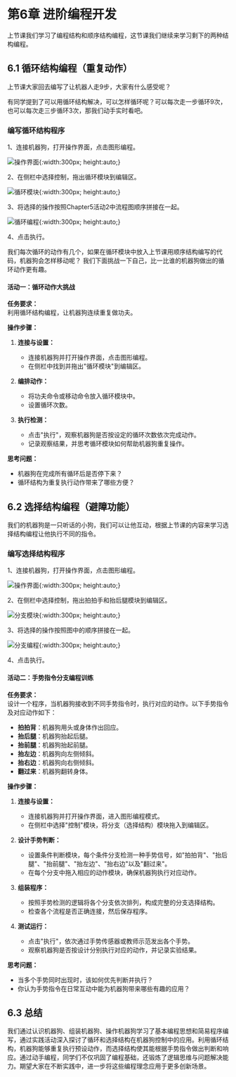 # 第6章 进阶编程开发
上节课我们学习了编程结构和顺序结构编程，这节课我们继续来学习剩下的两种结构编程。

## 6.1 循环结构编程（重复动作）
上节课大家回去编写了让机器人走9步，大家有什么感受呢？

有同学提到了可以用循环结构解决，可以怎样循环呢？可以每次走一步循环9次，也可以每次走三步循环3次，那我们动手实时看吧。

### 编写循环结构程序
1、连接机器狗，打开操作界面，点击图形编程。

![操作界面](./figures/Chapter5/操作界面.jpg){:width:300px; height:auto;}

2、在侧栏中选择控制，拖出循环模块到编辑区。

![循环模块](./figures/Chapter6/循环模块.jpg){:width:300px; height:auto;}

3、将选择的操作按照Chapter5活动2中流程图顺序拼接在一起。

![循环编程](./figures/Chapter6/循环编程.jpg){:width:300px; height:auto;}

4、点击执行。

我们每次循环的动作有几个，如果在循环模块中放入上节课用顺序结构编写的代码，机器狗会怎样移动呢？
我们下面挑战一下自己，比一比谁的机器狗做出的循环动作更有趣。

#### 活动一：循环动作大挑战

**任务要求：**  
利用循环结构编程，让机器狗连续重复做功夫。

**操作步骤：**

1. **连接与设置：**  
   - 连接机器狗并打开操作界面，点击图形编程。  
   - 在侧栏中找到并拖出"循环模块"到编辑区。

2. **编排动作：**  
   - 将功夫命令或移动命令放入循环模块中。  
   - 设置循环次数。

3. **执行检测：**  
   - 点击"执行"，观察机器狗是否按设定的循环次数依次完成动作。  
   - 记录观察结果，并思考循环模块如何帮助机器狗重复操作。

**思考问题：**  
- 机器狗在完成所有循环后是否停下来？  
- 循环结构为重复执行动作带来了哪些方便？


## 6.2 选择结构编程（避障功能）
我们的机器狗是一只听话的小狗，我们可以让他互动，根据上节课的内容来学习选择结构编程让他执行不同的指令。

### 编写选择结构程序
1、连接机器狗，打开操作界面，点击图形编程。

![操作界面](./figures/Chapter5/操作界面.jpg){:width:300px; height:auto;}

2、在侧栏中选择控制，拖出拍拍手和抬后腿模块到编辑区。

![分支模块](./figures/Chapter6/分支模块.png){:width:300px; height:auto;}

3、将选择的操作按照图中的顺序拼接在一起。

![分支编程](./figures/Chapter6/分支编程.png){:width:300px; height:auto;}

4、点击执行。

#### 活动二：手势指令分支编程训练

**任务要求：**  
设计一个程序，当机器狗接收到不同手势指令时，执行对应的动作。以下手势指令及对应动作如下：  
- **拍拍背**：机器狗用头或身体作出回应。  
- **抬后腿**：机器狗抬起后腿。  
- **抬前腿**：机器狗抬起前腿。  
- **抬左边**：机器狗向左侧倾斜。  
- **抬右边**：机器狗向右侧倾斜。  
- **翻过来**：机器狗翻转身体。

**操作步骤：**

1. **连接与设置：**  
   - 连接机器狗并打开操作界面，进入图形编程模式。  
   - 在侧栏中选择"控制"模块，将分支（选择结构）模块拖入到编辑区。

2. **设计手势判断：**  
   - 设置条件判断模块，每个条件分支检测一种手势信号，如"拍拍背"、"抬后腿"、"抬前腿"、"抬左边"、"抬右边"以及"翻过来"。  
   - 在每个分支中拖入相应的动作模块，确保机器狗执行对应动作。

3. **组装程序：**  
   - 按照手势检测的逻辑将各个分支依次排列，构成完整的分支选择结构。  
   - 检查各个流程是否正确连接，然后保存程序。

4. **测试运行：**  
   - 点击"执行"，依次通过手势传感器或教师示范发出各个手势。  
   - 观察机器狗是否按设计分别执行对应的动作，并记录实验结果。

**思考问题：**  
- 当多个手势同时出现时，该如何优先判断并执行？  
- 你认为手势指令在日常互动中能为机器狗带来哪些有趣的应用？


## 6.3 总结
我们通过认识机器狗、组装机器狗、操作机器狗学习了基本编程思想和简易程序编写，通过实践活动深入探讨了循环和选择结构在机器狗控制中的应用。利用循环结构，机器狗能够重复执行预设动作，而选择结构使其能根据手势指令做出判断和响应。通过动手编程，同学们不仅巩固了编程基础，还锻炼了逻辑思维与问题解决能力。期望大家在不断实践中，进一步将这些编程理念应用于更多创新场景。
